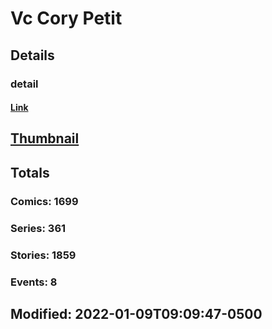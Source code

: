# Vc Cory Petit 
## Details
### detail
#### [Link](http://marvel.com/comics/creators/12980/vc_cory_petit?utm_campaign=apiRef&utm_source=225578a89fc76f3d20fbffda5d17a88d)
## [Thumbnail](http://i.annihil.us/u/prod/marvel/i/mg/b/40/image_not_available.jpg)
## Totals
### Comics: 1699
### Series: 361
### Stories: 1859
### Events: 8
## Modified: 2022-01-09T09:09:47-0500